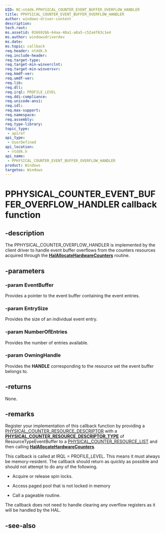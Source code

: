 ```yaml
---
UID: NC:ntddk.PPHYSICAL_COUNTER_EVENT_BUFFER_OVERFLOW_HANDLER
title: PPHYSICAL_COUNTER_EVENT_BUFFER_OVERFLOW_HANDLER
author: windows-driver-content
description:
tech.root:
ms.assetid: 0166926b-64aa-48a1-a8a5-c52a4f63c1e4
ms.author: windowsdriverdev
ms.date:
ms.topic: callback
req.header: ntddk.h
req.include-header:
req.target-type:
req.target-min-winverclnt:
req.target-min-winversvr:
req.kmdf-ver:
req.umdf-ver:
req.lib:
req.dll:
req.irql: PROFILE_LEVEL
req.ddi-compliance:
req.unicode-ansi:
req.idl:
req.max-support:
req.namespace:
req.assembly:
req.type-library:
topic_type:
 - apiref
api_type:
 - UserDefined
api_location:
 - ntddk.h
api_name:
 - PPHYSICAL_COUNTER_EVENT_BUFFER_OVERFLOW_HANDLER
product: Windows
targetos: Windows
---
```


# PPHYSICAL_COUNTER_EVENT_BUFFER_OVERFLOW_HANDLER callback function

## -description

The PPHYSICAL_COUNTER_OVERFLOW_HANDLER is implemented by the client driver to handle event buffer overflows from the counters resources acquired through the [**HalAllocateHardwareCounters**](nf-ntddk-halallocatehardwarecounters.md) routine.

## -parameters

### -param EventBuffer

Provides a pointer to the event buffer containing the event entries.

### -param EntrySize

Provides the size of an individual event entry.

### -param NumberOfEntries

Provides the number of entries available.

### -param OwningHandle

Provides the <b>HANDLE</b> corresponding to the resource set the event buffer belongs to.

## -returns

None.

## -remarks

Register your implementation of this callback function by providing a [PHYSICAL_COUNTER_RESOURCE_DESCRIPTOR](ns-ntddk-_physical_counter_resource_descriptor.md) with a [**PHYSICAL_COUNTER_RESOURCE_DESCRIPTOR_TYPE**](ne-ntddk-_physical_counter_resource_descriptor_type.md) of ResourceTypeEventBuffer to a <a href="https://msdn.microsoft.com/library/windows/hardware/ff558798">PHYSICAL_COUNTER_RESOURCE_LIST</a> and then calling [**HalAllocateHardwareCounters**](nf-ntddk-halallocatehardwarecounters.md).

This callback is called at IRQL = PROFILE_LEVEL. This means it must always be memory-resident. The callback should return as quickly as possible and should not attempt to do any of the following.

* Acquire or release spin locks.

* Access paged pool that is not locked in memory

* Call a pageable routine.

The callback does not need to handle clearing any overflow registers as it will be handled by the HAL.


## -see-also